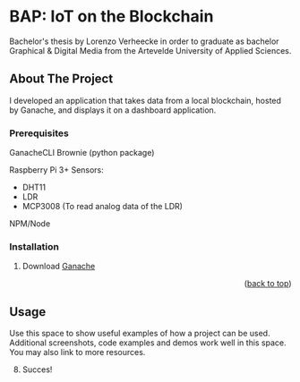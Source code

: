 # BAP: IoT on the Blockchain
Bachelor's thesis by Lorenzo Verheecke in order to graduate as bachelor Graphical & Digital Media from the Artevelde University of Applied Sciences.


## About The Project

I developed an application that takes data from a local blockchain, hosted by Ganache, and displays it on a dashboard application.



### Prerequisites

GanacheCLI
Brownie (python package)

Raspberry Pi 3+
Sensors:
- DHT11
- LDR
- MCP3008 (To read analog data of the LDR)

NPM/Node

### Installation

1. Download [Ganache](https://trufflesuite.com/ganache/)

<p align="right">(<a href="#readme-top">back to top</a>)</p>



<!-- USAGE EXAMPLES -->
## Usage

Use this space to show useful examples of how a project can be used. Additional screenshots, code examples and demos work well in this space. You may also link to more resources.


8. Succes!
